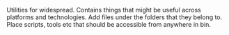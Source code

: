 Utilities for widespread. Contains things that might be useful across platforms
and technologies. Add files under the folders that they belong to. Place
scripts, tools etc that should be accessible from anywhere in bin.

